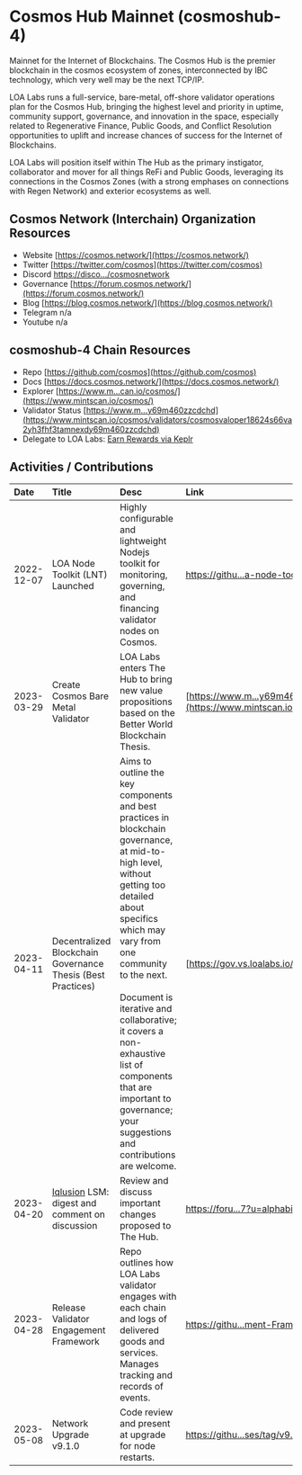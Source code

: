 # Cosmos Hub Mainnet (cosmoshub-4)

Mainnet for the Internet of Blockchains. The Cosmos Hub is the premier blockchain in the cosmos ecosystem of zones, interconnected by IBC technology, which very well may be the next TCP/IP. 

LOA Labs runs a full-service, bare-metal, off-shore validator operations plan for the Cosmos Hub, bringing the highest level and priority in uptime, community support, governance, and innovation in the space, especially related to Regenerative Finance, Public Goods, and Conflict Resolution opportunities to uplift and increase chances of success for the Internet of Blockchains. 

LOA Labs will position itself within The Hub as the primary instigator, collaborator and mover for all things ReFi and Public Goods, leveraging its connections in the Cosmos Zones (with a strong emphases on connections with Regen Network) and exterior ecosystems as well.  

## Cosmos Network (Interchain) Organization Resources

* Website [https://cosmos.network/](https://cosmos.network/)
* Twitter [https://twitter.com/cosmos](https://twitter.com/cosmos)
* Discord [https://disco.../cosmosnetwork](https://discord.com/invite/cosmosnetwork)
* Governance [https://forum.cosmos.network/](https://forum.cosmos.network/)
* Blog [https://blog.cosmos.network/](https://blog.cosmos.network/)
* Telegram n/a
* Youtube n/a

## cosmoshub-4 Chain Resources

* Repo [https://github.com/cosmos](https://github.com/cosmos)
* Docs [https://docs.cosmos.network/](https://docs.cosmos.network/)
* Explorer [https://www.m...can.io/cosmos/](https://www.mintscan.io/cosmos/)
* Validator Status [https://www.m...y69m460zzcdchd](https://www.mintscan.io/cosmos/validators/cosmosvaloper18624s66va2yh3fhf3tamnexdy69m460zzcdchd)
* Delegate to LOA Labs: [Earn Rewards via Keplr](https://wallet.keplr.app/chains/cosmos-hub?modal=validator&chain=cosmoshub-4&validator_address=cosmosvaloper18624s66va2yh3fhf3tamnexdy69m460zzcdchd&referral=true)

## Activities / Contributions
| Date | Title | Desc | Link | Type |
| :----------- | :------------ | :-------------------------------- | :---- | :---- |
| 2022-12-07 | LOA Node Toolkit (LNT) Launched | Highly configurable and lightweight Nodejs toolkit for monitoring, governing, and financing validator nodes on Cosmos. | [https://githu...a-node-toolkit](https://github.com/LOA-Labs/loa-node-toolkit) | PGS-12, INF-5, PGS-14 |
| 2023-03-29 | Create Cosmos Bare Metal Validator | LOA Labs enters The Hub to bring new value propositions based on the Better World Blockchain Thesis. | [https://www.m...y69m460zzcdchd](https://www.mintscan.io/cosmos/validators/cosmosvaloper18624s66va2yh3fhf3tamnexdy69m460zzcdchd) | INF-1 |
| 2023-04-11 | Decentralized Blockchain Governance Thesis (Best Practices) | Aims to outline the key components and best practices in blockchain governance, at mid-to-high level, without getting too detailed about specifics which may vary from one community to the next.<br><br>Document is iterative and collaborative; it covers a non-exhaustive list of components that are important to governance; your suggestions and contributions are welcome. | [https://gov.vs.loalabs.io/](https://gov.vs.loalabs.io/) | GOV-9, GOV-6, PGS-12 |
| 2023-04-20 | [Iqlusion](https://twitter.com/iqlusioninc) LSM: digest and comment on discussion | Review and discuss important changes proposed to The Hub.  | [ https://foru...7?u=alphabiota]( https://forum.cosmos.network/t/signaling-proposal-draft-add-liquid-staking-module-to-the-cosmos-hub/10368/57?u=alphabiota) | GOV-6 |
| 2023-04-28 | Release Validator Engagement Framework | Repo outlines how LOA Labs validator engages with each chain and logs of delivered goods and services. Manages tracking and records of events.  | [https://githu...ment-Framework](https://github.com/LOA-Labs/Validator-Engagement-Framework) | PGS-12 |
| 2023-05-08 | Network Upgrade v9.1.0 | Code review and present at upgrade for node restarts.  | [https://githu...ses/tag/v9.1.0](https://github.com/cosmos/gaia/releases/tag/v9.1.0) | INF-1 |